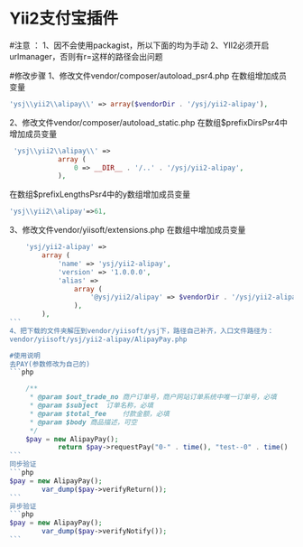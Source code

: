# Yii2支付宝插件

#注意 ：
1、因不会使用packagist，所以下面的均为手动
2、YII2必须开启urlmanager，否则有r=这样的路径会出问题

#修改步骤
1、修改文件vendor/composer/autoload_psr4.php
在数组增加成员变量
```php
'ysj\\yii2\\alipay\\' => array($vendorDir . '/ysj/yii2-alipay'),
```
2、修改文件vendor/composer/autoload_static.php
在数组$prefixDirsPsr4中增加成员变量
```php
 'ysj\\yii2\\alipay\\' =>
            array (
                0 => __DIR__ . '/..' . '/ysj/yii2-alipay',
            ),
```
在数组$prefixLengthsPsr4中的y数组增加成员变量
```php
'ysj\\yii2\\alipay'=>61,
```
3、修改文件vendor/yiisoft/extensions.php
在数组中增加成员变量
````php
    'ysj/yii2-alipay' =>
        array (
            'name' => 'ysj/yii2-alipay',
            'version' => '1.0.0.0',
            'alias' =>
                array (
                    '@ysj/yii2/alipay' => $vendorDir . '/ysj/yii2-alipay',
                ),
        ),
```
4、把下载的文件夹解压到vendor/yiisoft/ysj下，路径自己补齐，入口文件路径为：
vendor/yiisoft/ysj/yii2-alipay/AlipayPay.php

#使用说明
去PAY(参数修改为自己的)
```php

    /**
     * @param $out_trade_no 商户订单号，商户网站订单系统中唯一订单号，必填
     * @param $subject  订单名称，必填
     * @param $total_fee    付款金额，必填
     * @param $body 商品描述，可空
     */
	$pay = new AlipayPay();
            return $pay->requestPay("0-" . time(), "test--0" . time() . Yii::$app->user->getId(), "0.01", "YII2测试alipay");
```
同步验证
```php
$pay = new AlipayPay();
        var_dump($pay->verifyReturn());
```
异步验证
```php
$pay = new AlipayPay();
        var_dump($pay->verifyNotify());
```
